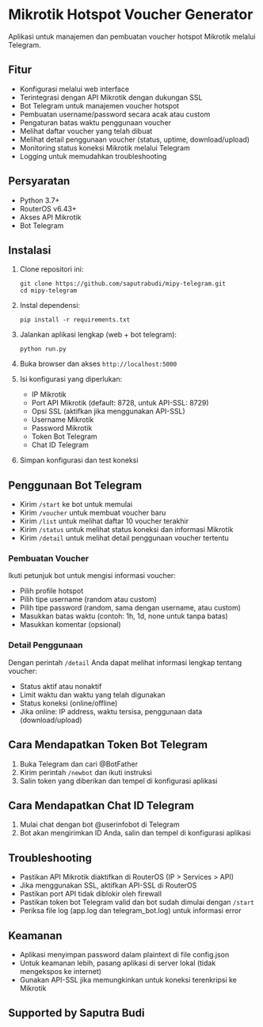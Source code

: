 # Mikrotik Hotspot Voucher Generator

Aplikasi untuk manajemen dan pembuatan voucher hotspot Mikrotik melalui Telegram.

## Fitur

- Konfigurasi melalui web interface
- Terintegrasi dengan API Mikrotik dengan dukungan SSL
- Bot Telegram untuk manajemen voucher hotspot
- Pembuatan username/password secara acak atau custom
- Pengaturan batas waktu penggunaan voucher
- Melihat daftar voucher yang telah dibuat
- Melihat detail penggunaan voucher (status, uptime, download/upload)
- Monitoring status koneksi Mikrotik melalui Telegram
- Logging untuk memudahkan troubleshooting

## Persyaratan

- Python 3.7+
- RouterOS v6.43+
- Akses API Mikrotik
- Bot Telegram

## Instalasi

1. Clone repositori ini:
   ```
   git clone https://github.com/saputrabudi/mipy-telegram.git
   cd mipy-telegram
   ```

2. Instal dependensi:
   ```
   pip install -r requirements.txt
   ```

3. Jalankan aplikasi lengkap (web + bot telegram):
   ```
   python run.py
   ```

4. Buka browser dan akses `http://localhost:5000`

5. Isi konfigurasi yang diperlukan:
   - IP Mikrotik
   - Port API Mikrotik (default: 8728, untuk API-SSL: 8729)
   - Opsi SSL (aktifkan jika menggunakan API-SSL)
   - Username Mikrotik
   - Password Mikrotik
   - Token Bot Telegram
   - Chat ID Telegram

6. Simpan konfigurasi dan test koneksi

## Penggunaan Bot Telegram

- Kirim `/start` ke bot untuk memulai
- Kirim `/voucher` untuk membuat voucher baru
- Kirim `/list` untuk melihat daftar 10 voucher terakhir
- Kirim `/status` untuk melihat status koneksi dan informasi Mikrotik
- Kirim `/detail` untuk melihat detail penggunaan voucher tertentu

### Pembuatan Voucher

Ikuti petunjuk bot untuk mengisi informasi voucher:
- Pilih profile hotspot
- Pilih tipe username (random atau custom)
- Pilih tipe password (random, sama dengan username, atau custom)
- Masukkan batas waktu (contoh: 1h, 1d, none untuk tanpa batas)
- Masukkan komentar (opsional)

### Detail Penggunaan

Dengan perintah `/detail` Anda dapat melihat informasi lengkap tentang voucher:
- Status aktif atau nonaktif
- Limit waktu dan waktu yang telah digunakan
- Status koneksi (online/offline)
- Jika online: IP address, waktu tersisa, penggunaan data (download/upload)

## Cara Mendapatkan Token Bot Telegram

1. Buka Telegram dan cari @BotFather
2. Kirim perintah `/newbot` dan ikuti instruksi
3. Salin token yang diberikan dan tempel di konfigurasi aplikasi

## Cara Mendapatkan Chat ID Telegram

1. Mulai chat dengan bot @userinfobot di Telegram
2. Bot akan mengirimkan ID Anda, salin dan tempel di konfigurasi aplikasi

## Troubleshooting

- Pastikan API Mikrotik diaktifkan di RouterOS (IP > Services > API)
- Jika menggunakan SSL, aktifkan API-SSL di RouterOS
- Pastikan port API tidak diblokir oleh firewall
- Pastikan token bot Telegram valid dan bot sudah dimulai dengan `/start`
- Periksa file log (app.log dan telegram_bot.log) untuk informasi error

## Keamanan

- Aplikasi menyimpan password dalam plaintext di file config.json
- Untuk keamanan lebih, pasang aplikasi di server lokal (tidak mengekspos ke internet)
- Gunakan API-SSL jika memungkinkan untuk koneksi terenkripsi ke Mikrotik

## Supported by Saputra Budi
